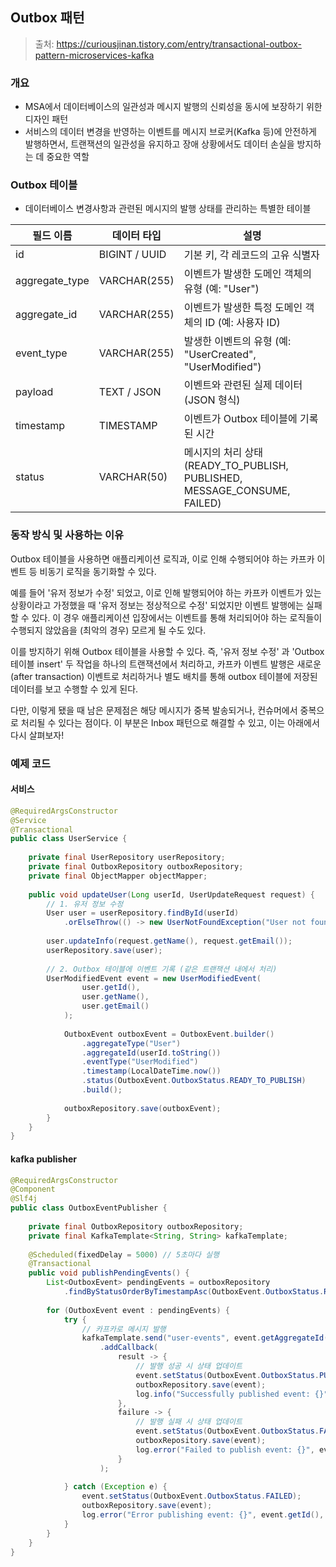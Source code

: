 ## Outbox 패턴
> 출처: https://curiousjinan.tistory.com/entry/transactional-outbox-pattern-microservices-kafka

### 개요
* MSA에서 데이터베이스의 일관성과 메시지 발행의 신뢰성을 동시에 보장하기 위한 디자인 패턴
* 서비스의 데이터 변경을 반영하는 이벤트를 메시지 브로커(Kafka 등)에 안전하게 발행하면서, 트랜잭션의 일관성을 유지하고 장애 상황에서도 데이터 손실을 방지하는 데 중요한 역할

### Outbox 테이블
* 데이터베이스 변경사항과 관련된 메시지의 발행 상태를 관리하는 특별한 테이블

| 필드 이름         | 데이터 타입      | 설명                                                      |
|------------------|-----------------|----------------------------------------------------------|
| id               | BIGINT / UUID   | 기본 키, 각 레코드의 고유 식별자                          |
| aggregate_type   | VARCHAR(255)    | 이벤트가 발생한 도메인 객체의 유형 (예: "User")           |
| aggregate_id     | VARCHAR(255)    | 이벤트가 발생한 특정 도메인 객체의 ID (예: 사용자 ID)     |
| event_type       | VARCHAR(255)    | 발생한 이벤트의 유형 (예: "UserCreated", "UserModified") |
| payload          | TEXT / JSON     | 이벤트와 관련된 실제 데이터 (JSON 형식)                   |
| timestamp        | TIMESTAMP       | 이벤트가 Outbox 테이블에 기록된 시간                     |
| status           | VARCHAR(50)     | 메시지의 처리 상태 (READY_TO_PUBLISH, PUBLISHED, MESSAGE_CONSUME, FAILED) |

### 동작 방식 및 사용하는 이유
Outbox 테이블을 사용하면 애플리케이션 로직과, 이로 인해 수행되어야 하는 카프카 이벤트 등 비동기 로직을 동기화할 수 있다.

예를 들어 '유저 정보가 수정' 되었고, 이로 인해 발행되어야 하는 카프카 이벤트가 있는 상황이라고 가정했을 때 '유저 정보는 정상적으로 수정' 되었지만 이벤트 발행에는 실패할 수 있다. 이 경우 애플리케이션 입장에서는 이벤트를 통해 처리되어야 하는 로직들이 수행되지 않았음을 (최악의 경우) 모르게 될 수도 있다.

이를 방지하기 위해 Outbox 테이블을 사용할 수 있다. 즉, '유저 정보 수정' 과 'Outbox 테이블 insert' 두 작업을 하나의 트랜잭션에서 처리하고, 카프카 이벤트 발행은 새로운 (after transaction) 이벤트로 처리하거나 별도 배치를 통해 outbox 테이블에 저장된 데이터를 보고 수행할 수 있게 된다.

다만, 이렇게 됐을 때 남은 문제점은 해당 메시지가 중복 발송되거나, 컨슈머에서 중복으로 처리될 수 있다는 점이다. 이 부분은 Inbox 패턴으로 해결할 수 있고, 이는 아래에서 다시 살펴보자!

### 예제 코드
#### 서비스
```java
@RequiredArgsConstructor
@Service
@Transactional
public class UserService {
    
    private final UserRepository userRepository;
    private final OutboxRepository outboxRepository;
    private final ObjectMapper objectMapper;
    
    public void updateUser(Long userId, UserUpdateRequest request) {
        // 1. 유저 정보 수정
        User user = userRepository.findById(userId)
            .orElseThrow(() -> new UserNotFoundException("User not found"));
        
        user.updateInfo(request.getName(), request.getEmail());
        userRepository.save(user);
        
        // 2. Outbox 테이블에 이벤트 기록 (같은 트랜잭션 내에서 처리)
        UserModifiedEvent event = new UserModifiedEvent(
                user.getId(), 
                user.getName(), 
                user.getEmail()
            );
            
            OutboxEvent outboxEvent = OutboxEvent.builder()
                .aggregateType("User")
                .aggregateId(userId.toString())
                .eventType("UserModified")
                .timestamp(LocalDateTime.now())
                .status(OutboxEvent.OutboxStatus.READY_TO_PUBLISH)
                .build();
                
            outboxRepository.save(outboxEvent);
        }
    }
}
```

#### kafka publisher
```java
@RequiredArgsConstructor
@Component
@Slf4j
public class OutboxEventPublisher {
    
    private final OutboxRepository outboxRepository;
    private final KafkaTemplate<String, String> kafkaTemplate;
    
    @Scheduled(fixedDelay = 5000) // 5초마다 실행
    @Transactional
    public void publishPendingEvents() {
        List<OutboxEvent> pendingEvents = outboxRepository
            .findByStatusOrderByTimestampAsc(OutboxEvent.OutboxStatus.READY_TO_PUBLISH);
            
        for (OutboxEvent event : pendingEvents) {
            try {
                // 카프카로 메시지 발행
                kafkaTemplate.send("user-events", event.getAggregateId(), event.getPayload())
                    .addCallback(
                        result -> {
                            // 발행 성공 시 상태 업데이트
                            event.setStatus(OutboxEvent.OutboxStatus.PUBLISHED);
                            outboxRepository.save(event);
                            log.info("Successfully published event: {}", event.getId());
                        },
                        failure -> {
                            // 발행 실패 시 상태 업데이트
                            event.setStatus(OutboxEvent.OutboxStatus.FAILED);
                            outboxRepository.save(event);
                            log.error("Failed to publish event: {}", event.getId(), failure);
                        }
                    );
                    
            } catch (Exception e) {
                event.setStatus(OutboxEvent.OutboxStatus.FAILED);
                outboxRepository.save(event);
                log.error("Error publishing event: {}", event.getId(), e);
            }
        }
    }
}
```